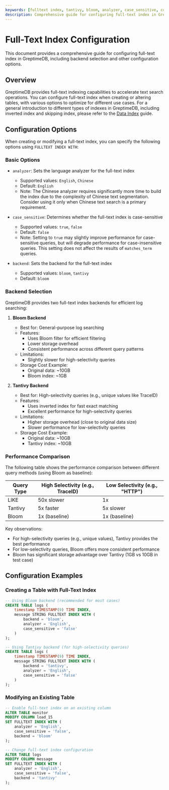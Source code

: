 ```yaml
---
keywords: [fulltext index, tantivy, bloom, analyzer, case_sensitive, configuration]
description: Comprehensive guide for configuring full-text index in GreptimeDB, including backend selection and other configuration options.
---
```


# Full-Text Index Configuration

This document provides a comprehensive guide for configuring full-text index in GreptimeDB, including backend selection and other configuration options.

## Overview

GreptimeDB provides full-text indexing capabilities to accelerate text search operations. You can configure full-text index when creating or altering tables, with various options to optimize for different use cases. For a general introduction to different types of indexes in GreptimeDB, including inverted index and skipping index, please refer to the [Data Index](/user-guide/manage-data/data-index) guide.

## Configuration Options

When creating or modifying a full-text index, you can specify the following options using `FULLTEXT INDEX WITH`:

### Basic Options

- `analyzer`: Sets the language analyzer for the full-text index
  - Supported values: `English`, `Chinese`
  - Default: `English`
  - Note: The Chinese analyzer requires significantly more time to build the index due to the complexity of Chinese text segmentation. Consider using it only when Chinese text search is a primary requirement.

- `case_sensitive`: Determines whether the full-text index is case-sensitive
  - Supported values: `true`, `false`
  - Default: `false`
  - Note: Setting to `true` may slightly improve performance for case-sensitive queries, but will degrade performance for case-insensitive queries. This setting does not affect the results of `matches_term` queries.

- `backend`: Sets the backend for the full-text index
  - Supported values: `bloom`, `tantivy`
  - Default: `bloom`

### Backend Selection

GreptimeDB provides two full-text index backends for efficient log searching:

1. **Bloom Backend**
   - Best for: General-purpose log searching
   - Features:
     - Uses Bloom filter for efficient filtering
     - Lower storage overhead
     - Consistent performance across different query patterns
   - Limitations:
     - Slightly slower for high-selectivity queries
   - Storage Cost Example:
     - Original data: ~10GB
     - Bloom index: ~1GB

2. **Tantivy Backend**
   - Best for: High-selectivity queries (e.g., unique values like TraceID)
   - Features:
     - Uses inverted index for fast exact matching
     - Excellent performance for high-selectivity queries
   - Limitations:
     - Higher storage overhead (close to original data size)
     - Slower performance for low-selectivity queries
   - Storage Cost Example:
     - Original data: ~10GB
     - Tantivy index: ~10GB

### Performance Comparison

The following table shows the performance comparison between different query methods (using Bloom as baseline):

| Query Type | High Selectivity (e.g., TraceID) | Low Selectivity (e.g., "HTTP") |
|------------|----------------------------------|--------------------------------|
| LIKE       | 50x slower                      | 1x                            |
| Tantivy    | 5x faster                       | 5x slower                     |
| Bloom      | 1x (baseline)                   | 1x (baseline)                 |

Key observations:
- For high-selectivity queries (e.g., unique values), Tantivy provides the best performance
- For low-selectivity queries, Bloom offers more consistent performance
- Bloom has significant storage advantage over Tantivy (1GB vs 10GB in test case)

## Configuration Examples

### Creating a Table with Full-Text Index

```sql
-- Using Bloom backend (recommended for most cases)
CREATE TABLE logs (
    timestamp TIMESTAMP(9) TIME INDEX,
    message STRING FULLTEXT INDEX WITH (
        backend = 'bloom',
        analyzer = 'English',
        case_sensitive = 'false'
    )
);

-- Using Tantivy backend (for high-selectivity queries)
CREATE TABLE logs (
    timestamp TIMESTAMP(9) TIME INDEX,
    message STRING FULLTEXT INDEX WITH (
        backend = 'tantivy',
        analyzer = 'English',
        case_sensitive = 'false'
    )
);
```

### Modifying an Existing Table

```sql
-- Enable full-text index on an existing column
ALTER TABLE monitor 
MODIFY COLUMN load_15 
SET FULLTEXT INDEX WITH (
    analyzer = 'English',
    case_sensitive = 'false',
    backend = 'bloom'
);

-- Change full-text index configuration
ALTER TABLE logs
MODIFY COLUMN message
SET FULLTEXT INDEX WITH (
    analyzer = 'English',
    case_sensitive = 'false',
    backend = 'tantivy'
);
```
